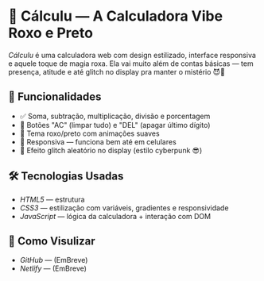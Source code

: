# 🧮 Cálculu — A Calculadora Vibe Roxo e Preto

*Cálculu* é uma calculadora web com design estilizado, interface responsiva e aquele toque de magia roxa. Ela vai muito além de contas básicas — tem presença, atitude e até glitch no display pra manter o mistério 😈💜

## 🔮 Funcionalidades

- ✅ Soma, subtração, multiplicação, divisão e porcentagem
- 🧼 Botões "AC" (limpar tudo) e "DEL" (apagar último dígito)
- 🌌 Tema roxo/preto com animações suaves
- 📱 Responsiva — funciona bem até em celulares
- 👾 Efeito glitch aleatório no display (estilo cyberpunk 😎)

## 🛠️ Tecnologias Usadas

- *HTML5* — estrutura
- *CSS3* — estilização com variáveis, gradientes e responsividade
- *JavaScript* — lógica da calculadora + interação com DOM

## 🚀 Como Visulizar
- *GitHub* — (EmBreve)
- *Netlify* — (EmBreve)



